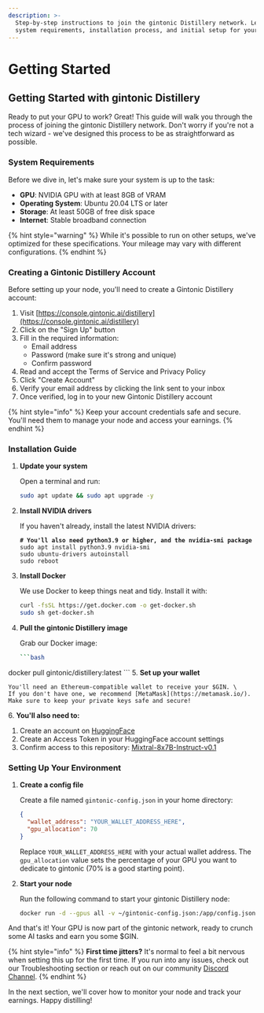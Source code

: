 ```yaml
---
description: >-
  Step-by-step instructions to join the gintonic Distillery network. Learn
  system requirements, installation process, and initial setup for your node.
---
```


# Getting Started

## Getting Started with gintonic Distillery

Ready to put your GPU to work? Great! This guide will walk you through the process of joining the gintonic Distillery network. Don't worry if you're not a tech wizard - we've designed this process to be as straightforward as possible.

### System Requirements

Before we dive in, let's make sure your system is up to the task:

* **GPU**: NVIDIA GPU with at least 8GB of VRAM
* **Operating System**: Ubuntu 20.04 LTS or later
* **Storage**: At least 50GB of free disk space
* **Internet**: Stable broadband connection

{% hint style="warning" %}
While it's possible to run on other setups, we've optimized for these specifications. Your mileage may vary with different configurations.
{% endhint %}

### Creating a Gintonic Distillery Account

Before setting up your node, you'll need to create a Gintonic Distillery account:

1. Visit [https://console.gintonic.ai/distillery](https://console.gintonic.ai/distillery)
2. Click on the "Sign Up" button
3. Fill in the required information:
   * Email address
   * Password (make sure it's strong and unique)
   * Confirm password
4. Read and accept the Terms of Service and Privacy Policy
5. Click "Create Account"
6. Verify your email address by clicking the link sent to your inbox
7. Once verified, log in to your new Gintonic Distillery account

{% hint style="info" %}
Keep your account credentials safe and secure. You'll need them to manage your node and access your earnings.
{% endhint %}

### Installation Guide

1.  **Update your system**

    Open a terminal and run:

    ```bash
    sudo apt update && sudo apt upgrade -y
    ```
2.  **Install NVIDIA drivers**

    If you haven't already, install the latest NVIDIA drivers:

    <pre class="language-bash"><code class="lang-bash"><strong># You'll also need python3.9 or higher, and the nvidia-smi package
    </strong>sudo apt install python3.9 nvidia-smi
    sudo ubuntu-drivers autoinstall
    sudo reboot
    </code></pre>
3.  **Install Docker**

    We use Docker to keep things neat and tidy. Install it with:

    ```bash
    curl -fsSL https://get.docker.com -o get-docker.sh
    sudo sh get-docker.sh
    ```
4.  **Pull the gintonic Distillery image**

    Grab our Docker image:

    ````bash
    ```bash
    ````

docker pull gintonic/distillery:latest \`\`\` 5. **Set up your wallet**

```
You'll need an Ethereum-compatible wallet to receive your $GIN. \
If you don't have one, we recommend [MetaMask](https://metamask.io/). Make sure to keep your private keys safe and secure!
```

6\. **You'll also need to:**

1. Create an account on [HuggingFace](https://huggingface.co/)
2. Create an Access Token in your HuggingFace account settings
3. Confirm access to this repository: [Mixtral-8x7B-Instruct-v0.1](https://huggingface.co/mistralai/Mixtral-8x7B-Instruct-v0.1)

### Setting Up Your Environment

1.  **Create a config file**

    Create a file named `gintonic-config.json` in your home directory:

    ```json
    {
      "wallet_address": "YOUR_WALLET_ADDRESS_HERE",
      "gpu_allocation": 70
    }
    ```

    Replace `YOUR_WALLET_ADDRESS_HERE` with your actual wallet address. The `gpu_allocation` value sets the percentage of your GPU you want to dedicate to gintonic (70% is a good starting point).
2.  **Start your node**

    Run the following command to start your gintonic Distillery node:

    ```bash
    docker run -d --gpus all -v ~/gintonic-config.json:/app/config.json gintonic/distillery:latest
    ```

And that's it! Your GPU is now part of the gintonic network, ready to crunch some AI tasks and earn you some $GIN.

{% hint style="info" %}
**First time jitters?** It's normal to feel a bit nervous when setting this up for the first time. If you run into any issues, check out our Troubleshooting section or reach out on our community [Discord Channel](https://discord.gg/sGkz4RHz).
{% endhint %}

In the next section, we'll cover how to monitor your node and track your earnings. Happy distilling!
